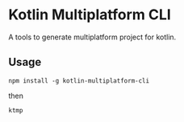 # Kotlin Multiplatform CLI

A tools to generate multiplatform project for kotlin.

## Usage

```shell
npm install -g kotlin-multiplatform-cli
```

then

```shell
ktmp
```